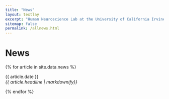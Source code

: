 ```yaml
---
title: "News"
layout: textlay
excerpt: "Human Neuroscience Lab at the University of California Irvine."
sitemap: false
permalink: /allnews.html
---
```


# News

{% for article in site.data.news %}
<p>{{ article.date }} <br>
<em>{{ article.headline | markdownify}}</em></p>
{% endfor %}
